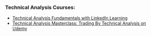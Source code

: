 ### Technical Analysis Courses:

- [Technical Analysis Fundamentals with LinkedIn Learning](https://www.linkedin.com/learning/technical-analysis-fundamentals-3?trk=public_profile-course_card_title-card-title-cta&trk=public_profile-course_card-title-card-title-cta)
- [Technical Analysis Masterclass: Trading By Technical Analysis on Udemy](https://www.udemy.com/course/technical-analysis-masterclass/)

